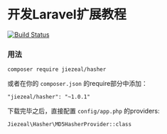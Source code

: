 # 开发Laravel扩展教程

[![Build Status](https://travis-ci.org/jiezeal/hasher.svg?branch=master)](https://travis-ci.org/jiezeal/hasher)

### 用法
```
composer require jiezeal/hasher
```
或者在你的 `composer.json` 的require部分中添加：
```
"jiezeal/hasher": "~1.0.1"
```
下载完毕之后，直接配置 `config/app.php` 的providers:
```
Jiezeal\Hasher\MD5HasherProvider::class
```
